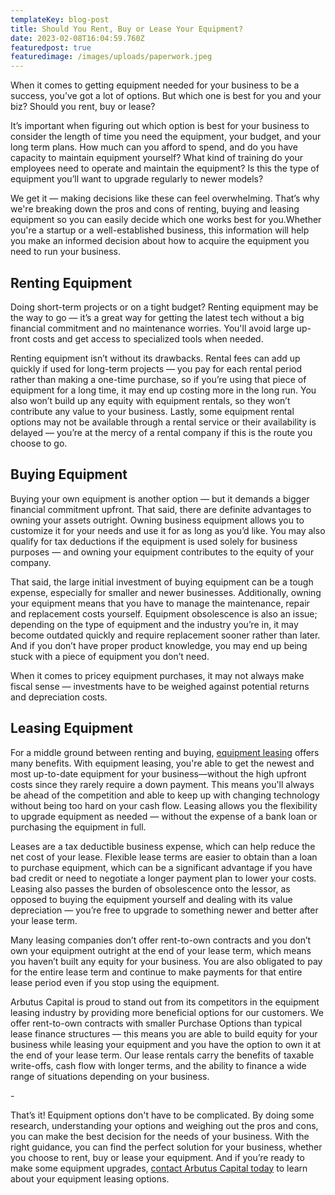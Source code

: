 ```yaml
---
templateKey: blog-post
title: Should You Rent, Buy or Lease Your Equipment?
date: 2023-02-08T16:04:59.760Z
featuredpost: true
featuredimage: /images/uploads/paperwork.jpeg
---
```

When it comes to getting equipment needed for your business to be a success, you’ve got a lot of options. But which one is best for you and your biz? Should you rent, buy or lease?

It’s important when figuring out which option is best for your business to consider the length of time you need the equipment, your budget, and your long term plans. How much can you afford to spend, and do you have capacity to maintain equipment yourself? What kind of training do your employees need to operate and maintain the equipment? Is this the type of equipment you’ll want to upgrade regularly to newer models?

We get it — making decisions like these can feel overwhelming. That’s why we're breaking down the pros and cons of renting, buying and leasing equipment so you can easily decide which one works best for you.Whether you're a startup or a well-established business, this information will help you make an informed decision about how to acquire the equipment you need to run your business.

## Renting Equipment

Doing short-term projects or on a tight budget? Renting equipment may be the way to go — it’s a great way for getting the latest tech without a big financial commitment and no maintenance worries. You'll avoid large up-front costs and get access to specialized tools when needed. 

Renting equipment isn’t without its drawbacks. Rental fees can add up quickly if used for long-term projects — you pay for each rental period rather than making a one-time purchase, so if you’re using that piece of equipment for a long time, it may end up costing more in the long run. You also won’t build up any equity with equipment rentals, so they won’t contribute any value to your business. Lastly, some equipment rental options may not be available through a rental service or their availability is delayed — you’re at the mercy of a rental company if this is the route you choose to go.

## Buying Equipment

Buying your own equipment is another option — but it demands a bigger financial commitment upfront. That said, there are definite advantages to owning your assets outright. Owning business equipment allows you to customize it for your needs and use it for as long as you’d like. You may also qualify for tax deductions if the equipment is used solely for business purposes — and owning your equipment contributes to the equity of your company.

That said, the large initial investment of buying equipment can be a tough expense, especially for smaller and newer businesses. Additionally, owning your equipment means that you have to manage the maintenance, repair and replacement costs yourself. Equipment obsolescence is also an issue; depending on the type of equipment and the industry you’re in, it may become outdated quickly and require replacement sooner rather than later. And if you don’t have proper product knowledge, you may end up being stuck with a piece of equipment you don’t need. 

When it comes to pricey equipment purchases, it may not always make fiscal sense — investments have to be weighed against potential returns and depreciation costs. 

## Leasing Equipment

For a middle ground between renting and buying, [equipment leasing](https://arbutuscapital.com/blog/growing-your-business-with-equipment-leasing/) offers many benefits. With equipment leasing, you're able to get the newest and most up-to-date equipment for your business—without the high upfront costs since they rarely require a down payment. This means you'll always be ahead of the competition and able to keep up with changing technology without being too hard on your cash flow. Leasing allows you the flexibility to upgrade equipment as needed — without the expense of a bank loan or purchasing the equipment in full. 

Leases are a tax deductible business expense, which can help reduce the net cost of your lease. Flexible lease terms are easier to obtain than a loan to purchase equipment, which can be a significant advantage if you have bad credit or need to negotiate a longer payment plan to lower your costs. Leasing also passes the burden of obsolescence onto the lessor, as opposed to buying the equipment yourself and dealing with its value depreciation — you’re free to upgrade to something newer and better after your lease term.

Many leasing companies don’t offer rent-to-own contracts and you don’t own your equipment outright at the end of your lease term, which means you haven’t built any equity for your business. You are also obligated to pay for the entire lease term and continue to make payments for that entire lease period even if you stop using the equipment.

Arbutus Capital is proud to stand out from its competitors in the equipment leasing industry by providing more beneficial options for our customers. We offer rent-to-own contracts with smaller Purchase Options than typical lease finance structures — this means you are able to build equity for your business while leasing your equipment and you have the option to own it at the end of your lease term. Our lease rentals carry the benefits of taxable write-offs, cash flow with longer terms, and the ability to finance a wide range of situations depending on your business. 

\-

That’s it! Equipment options don't have to be complicated. By doing some research, understanding your options and weighing out the pros and cons, you can make the best decision for the needs of your business. With the right guidance, you can find the perfect solution for your business, whether you choose to rent, buy or lease your equipment. And if you’re ready to make some equipment upgrades, [contact Arbutus Capital today](https://arbutuscapital.com/contact-us) to learn about your equipment leasing options.